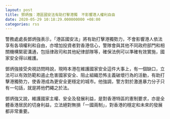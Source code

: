 ```yaml
---
layout: post
title: 鄧炳強︰港區國安法有助打擊港獨　不影響港人權利自由
date: 2020-05-29 10:18:29.000000000 +08:00
categories: rss
---
```


警務處處長鄧炳強表示，「港區國安法」將有助打擊港獨勢力，不會影響港人依法享有各項權利和自由，亦增加投資者對香港信心，警隊會與其他不同政府部門和相關機構緊密溝通，包括律政司和其他紀律部隊等，確保法例可以準確有效實施，國家安全得以維護。

鄧炳強接受央視訪問時說，現時本港在維護國家安全這件大事上，有一個缺口，立法可以有效防範和遏止危害國家安全、阻止組織恐怖主義破壞行為的活動，有助打擊港獨勢力，使香港成為更安全更穩定的城市。他強調，警方對於激進暴力分子只有一句話，就是將他們繩之於法。

鄧炳強又說，維護國家主權、安全及發展利益，是對香港特區的憲制要求，亦是全體香港居民的切身利益，立法絕對無損「一國兩制」，對香港的穩定和未來的發展都非常重要。
